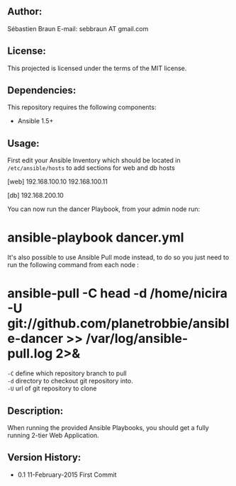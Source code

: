 ## Author:

  Sébastien Braun
  E-mail: sebbraun AT gmail.com

## License:

  This projected is licensed under the terms of the MIT license.

## Dependencies:

  This repository requires the following components:

  - Ansible 1.5+
  
## Usage:

First edit your Ansible Inventory which should be located in `/etc/ansible/hosts` to add sections for web and db hosts

  [web]
  192.168.100.10
  192.168.100.11

  [db]
	192.168.200.10

You can now run the dancer Playbook, from your admin node run: 

  # ansible-playbook dancer.yml

It's also possible to use Ansible Pull mode instead, to do so you just need to run the following command from each node :

  # ansible-pull -C head -d /home/nicira -U git://github.com/planetrobbie/ansible-dancer >> /var/log/ansible-pull.log 2>&

`-C` define which repository branch to pull  
`-d` directory to checkout git repository into.  
`-U` url of git repository to clone  

## Description:

When running the provided Ansible Playbooks, you should get a fully running 2-tier Web Application.

## Version History:

* 0.1 11-February-2015	First Commit

